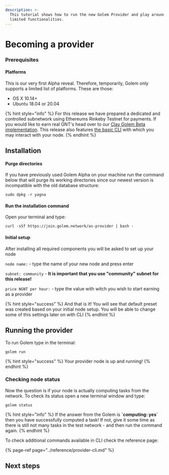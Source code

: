 ```yaml
---
description: >-
  This tutorial shows how to run the new Golem Provider and play around with its
  limited functionalities.
---
```


# Becoming a provider

### Prerequisites

#### Platforms

This is our very first Alpha reveal. Therefore, temporarily, Golem only supports a limited list of platforms. These are those:

* OS X 10.14+
* Ubuntu 18.04 or 20.04

{% hint style="info" %}
For this release we have prepared a dedicated and controlled subnetwork using Ethereums Rinkeby Testnet for payments. If you would like to earn real GNT's head over to our [Clay Golem Beta implementation](https://golem.network/download/clay-beta/). This release also features [the basic CLI](https://golem-network.gitbook.io/golem-sdk-develop/reference/provider-cli) with which you may interact with your node.
{% endhint %}

## Installation

#### Purge directories

If you have previously used Golem Alpha on your machine run the command below that will purge its working directories since our newest version is incompatible with the old database structure:

```text
sudo dpkg -r yagna
```

#### Run the installation command

Open your terminal and type:

```text
curl -sSf https://join.golem.network/as-provider | bash -
```

#### Initial setup

After installing all required components you will be asked to set up your node

`node name:` - type the name of your new node and press enter

`subnet: community` - **It is important that you use "community" subnet for this release!**

`price NGNT per hour:` - type the value with witch you wish to start earning as a provider

{% hint style="success" %}
And that is it! You will see that default preset was created based on your initial node setup. You will be able to change some of this settings later on with CLI
{% endhint %}

## Running the provider

To run Golem type in the terminal:

```text
golem run
```

{% hint style="success" %}
Your provider node is up and running!
{% endhint %}

### Checking node status

Now the question is if your node is actually computing tasks from the network. To check its status open a new terminal window and type:

```text
golem status
```

{% hint style="info" %}
If the answer from the Golem is **\`computing: yes\`** then you have successfully computed a task! If not, give it some time as there is still not many tasks in the test network - and then run the command again. 
{% endhint %}

To check additional commands available in CLI check the reference page:

{% page-ref page="../reference/provider-cli.md" %}

## Next steps

